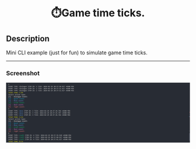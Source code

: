 <h1 align="center">⏱️Game time ticks.</h1>

## Description

Mini CLI example (just for fun) to simulate game time ticks.

<hr>

### Screenshot

![Screenshot](./cli_game_ticks_screenshot.png)

